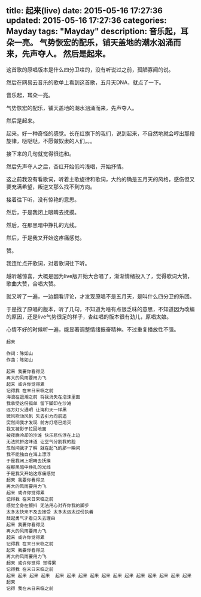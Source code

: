 title: 起来(live) 
date: 2015-05-16 17:27:36
updated: 2015-05-16 17:27:36
categories: Mayday
tags: "Mayday"
description: 音乐起，耳朵一亮。 气势恢宏的配乐，铺天盖地的潮水汹涌而来，先声夺人。 然后是起来。
---

这首歌的原唱版本是什么四分卫啥的，没有听说过之前，孤陋寡闻的说。

然后在网易云音乐的歌单上看到这首歌，五月天DNA，就点了一下。

音乐起，耳朵一亮。

气势恢宏的配乐，铺天盖地的潮水汹涌而来，先声夺人。

然后是起来。

起来。好一种奇怪的感觉。长在红旗下的我们，说到起来，不自然地就会哼出那段旋律，哒哒哒，不愿做奴隶的人们。。。

接下来的几句就觉得很违和。

然后先声夺人之后，杏红开始低吟浅唱，开始抒情。

这之前我没有看歌词，听着主歌旋律和歌词，大约的确是五月天的风格，感伤但又要充满希望，叛逆又那么找不到方向。

接着往下听，没有惊艳的意思。

然后，于是我闭上眼睛去抚摸。

然后，在那黑暗中挣扎的光线。

然后，于是我又开始这疼痛感觉。

赞。

我连忙点开歌词，对着歌词往下听。

越听越惊喜，大概是因为live版开始大合唱了，渐渐情绪投入了，觉得歌词大赞，歌曲大赞，合唱大赞。

就又听了一遍，一边翻看评论，才发现原唱不是五月天，是叫什么四分卫的乐团。

于是找了原唱的版本，听了几句，不知道为啥有点很乏味的意思，不知道因为改编的原因，还是live气势很足的样子，杏红唱的版本很有劲儿，原唱太娘。

心情不好的时候听一遍，能显著调整情绪振奋精神。不过重复播放性不强。

```
起来  

作词：陈如山
作曲：陈如山  

起来 我要你看得见
再大的风雨要用力飞 
起来 或许你觉得累 
记得我 在末日来临之前
海浪在退潮之前 将我消失在泡沫里面
我承受这份孤单 留下脚印在沙滩
远方灯火通明 让海和天一样黑
微风吹动风帆 失去引力向前追 
突然间我才发现 前方灯塔已熄灭
我又被影子拉回地面
被夜晚冷却的沙滩 快乐悲伤浮在上边
无法抗拒这味道 让空气分割我的脸
忽然间我才了解 就在起飞的那一瞬间
我不能独自在海上漂浮
于是我闭上眼睛去抚摸
在那黑暗中挣扎的光线
于是我又开始这疼痛感觉
起来 我要你看得见
再大的风雨要用力飞
起来 或许你觉得累
记得我 在末日来临之前
感觉全身在颤抖 无法用心对齐你我的脚步
太多太快来不及去接受 太多太远太过份执着
鼓起勇气才看见失去理由
起来 我要你看得见
再大的风雨要用力飞
起来 或许你觉得累
记得我 在末日来临之前
起来 我要你看得见
再大的风雨要用力飞
起来 或许你觉得 觉得累
记得我 在末日来临之前
起来 起来 起来 起来  起来 起来 起来 起来 起来 起来 起来 起来 起来 起来 起来 起来 起来
记得 我在末日来临之前
```
